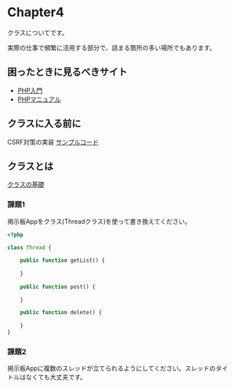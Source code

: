 # Chapter4

クラスについてです。

実際の仕事で頻繁に活用する部分で、詰まる箇所の多い場所でもあります。

## 困ったときに見るべきサイト

- [PHP入門](https://www.javadrive.jp/php/)
- [PHPマニュアル](https://www.php.net/manual/ja/index.php)

## クラスに入る前に

CSRF対策の実装 [サンプルコード](https://github.com/qst-exe/career2-php-thread/blob/dev/index.php)

## クラスとは

[クラスの基礎](https://www.php.net/manual/ja/language.oop5.basic.php)

### 課題1

掲示板Appをクラス(Threadクラス)を使って書き換えてください。

```php
<?php

class Thread {
    
    public function getList() {
    
    }
    
    public function post() {
    
    }

    public function delete() {
    
    }
}

```

### 課題2

掲示板Appに複数のスレッドが立てられるようにしてください。スレッドのタイトルはなくても大丈夫です。

